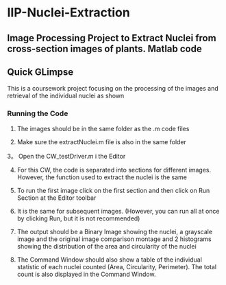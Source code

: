 # IIP-Nuclei-Extraction
Image Processing Project to Extract Nuclei from cross-section images of plants. Matlab code
---
## Quick GLimpse

This is a coursework project focusing on the processing of the images and retrieval of the individual nuclei as shown



### Running the Code

1. The images should be in the same folder as the .m code files

2. Make sure the extractNuclei.m file is also in the same folder

3。 Open the CW_testDriver.m i the Editor

4. For this CW, the code is separated into sections for different images. However, the function used to extract the nuclei is the same

5. To run the first image click on the first section and then click on Run Section at the Editor toolbar

6. It is the same for subsequent images. (However, you can run all at once by clicking Run, but it is not recommended)

7. The output should be a Binary Image showing the nuclei, a grayscale image and the original image comparison montage and 2
   histograms showing the distribution of the area and circularity of the nuclei

8. The Command Window should also show a table of the individual statistic of each nuclei counted (Area, Circularity, Perimeter).
   The total count is also displayed in the Command Window.
